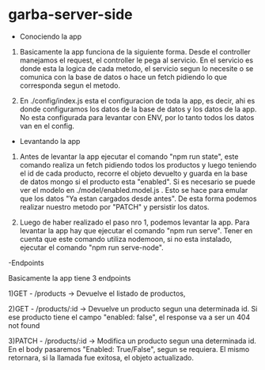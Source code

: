 # garba-server-side

- Conociendo la app

1) Basicamente la app funciona de la siguiente forma. Desde el controller manejamos el request, el controller le pega al servicio.
En el servicio es donde esta la logica de cada metodo, el servicio segun lo necesite o se comunica con la base de datos o hace
un fetch pidiendo lo que corresponda segun el metodo.

2) En ./config/index.js esta el configuracion de toda la app, es decir, ahi es donde configuramos los datos de la base de datos y
los datos de la app. No esta configurada para levantar con ENV, por lo tanto todos los datos van en el config.

- Levantando la app

1) Antes de levantar la app ejecutar el comando "npm run state", este comando realiza un fetch pidiendo todos los productos y
luego teniendo el id de cada producto, recorre el objeto devuelto y guarda en la base de datos mongo si el producto esta "enabled".
Si es necesario se puede ver el modelo en ./model/enabled.model.js . Esto se hace para emular que los datos 
"Ya estan cargados desde antes". De esta forma podemos realizar nuestro metodo por "PATCH" y persistir los datos.

2) Luego de haber realizado el paso nro 1, podemos levantar la app. Para levantar la app hay que ejecutar el comando 
"npm run serve". Tener en cuenta que este comando utiliza nodemoon, si no esta instalado, ejecutar el comando 
"npm run serve-node".


-Endpoints

Basicamente la app tiene 3 endpoints

1)GET - /products -> Devuelve el listado de productos,

2)GET - /products/:id -> Devuelve un producto segun una determinada id. Si ese producto tiene el campo "enabled: false", el response va a ser un 404 not found

3)PATCH -  /products/:id -> Modifica un producto segun una determinada id. En el body pasaremos "Enabled: True/False", segun se requiera.
El mismo retornara, si la llamada fue exitosa, el objeto actualizado.
